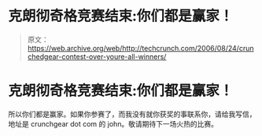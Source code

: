 # 克朗彻奇格竞赛结束:你们都是赢家！

> 原文：<https://web.archive.org/web/http://techcrunch.com/2006/08/24/crunchedgear-contest-over-youre-all-winners/>

# 克朗彻奇格竞赛结束:你们都是赢家！

所以你们都是赢家。如果你参赛了，而我没有就你获奖的事联系你，请给我写信，地址是 crunchgear dot com 的 john。敬请期待下一场火热的比赛。